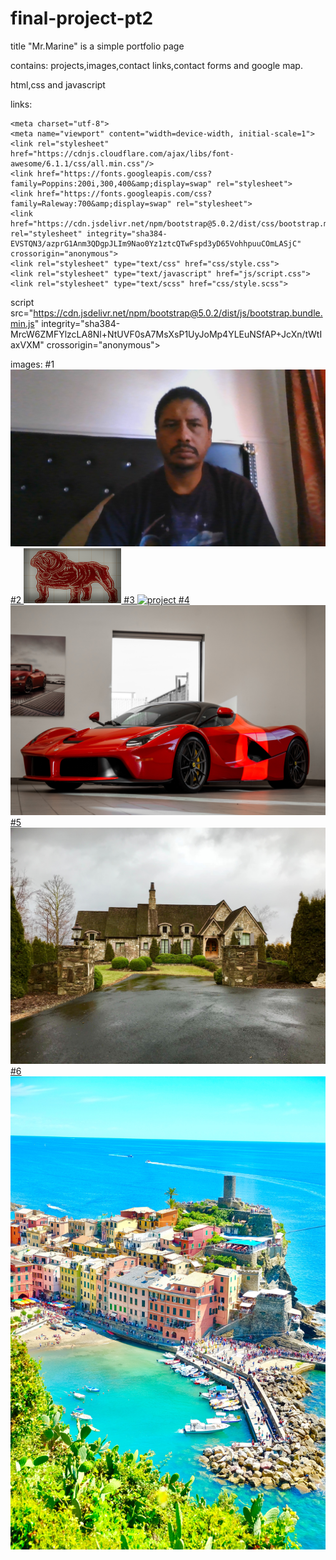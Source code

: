 # final-project-pt2
title "Mr.Marine"
is a simple portfolio page

contains: projects,images,contact links,contact forms and google map.

html,css and javascript

links:

    <meta charset="utf-8">
    <meta name="viewport" content="width=device-width, initial-scale=1">
    <link rel="stylesheet" href="https://cdnjs.cloudflare.com/ajax/libs/font-awesome/6.1.1/css/all.min.css"/>
    <link href="https://fonts.googleapis.com/css?family=Poppins:200i,300,400&amp;display=swap" rel="stylesheet">
    <link href="https://fonts.googleapis.com/css?family=Raleway:700&amp;display=swap" rel="stylesheet">
    <link href="https://cdn.jsdelivr.net/npm/bootstrap@5.0.2/dist/css/bootstrap.min.css" rel="stylesheet" integrity="sha384-EVSTQN3/azprG1Anm3QDgpJLIm9Nao0Yz1ztcQTwFspd3yD65VohhpuuCOmLASjC" crossorigin="anonymous">
    <link rel="stylesheet" type="text/css" href="css/style.css">
    <link rel="stylesheet" type="text/javascript" href="js/script.css">
    <link rel="stylesheet" type="text/scss" href="css/style.scss">

script src="https://cdn.jsdelivr.net/npm/bootstrap@5.0.2/dist/js/bootstrap.bundle.min.js" integrity="sha384-MrcW6ZMFYlzcLA8Nl+NtUVF0sA7MsXsP1UyJoMp4YLEuNSfAP+JcXn/tWtIaxVXM" crossorigin="anonymous"></script>

images:
#1
<a href="https://Mateenkawi.github.io/final-project">
  <img src="img/Mr.Marine.jpg" alt="project">
#2
  <a href="https://Mateenkawi.github.io/carousel-practice">
   <img src="img/Screenshot (2).png" alt="project">
#3
<a href="https://www.dogbreedinfo.com/dogsbreed/bulldogtypes.htm">
     <img src="img/photo-1508807226959-28bb47d71ab0.avif" alt="project">
#4
<a href="https://www.autocar.co.uk/car-news/best-cars/top-10-best-sports-cars">
    <img src="img/joshua-koblin-eqW1MPinEV4-unsplash.jpg" alt="project">
#5
   <a href="https://www.scmp.com/yp/discover/your-voice/opinion/article/3061261/how-would-you-describe-your-dream-house">
      <img src="img/melissa-mullin-ME4x8rGlR_o-unsplash.jpg" alt="project">
#6                       
 <a href="https://www.insider.com/everything-you-need-to-know-about-traveling-to-canary-islands-spain">
      <img src="img/andy-crone-yl4BeDe5x0c-unsplash.jpg" alt="project">
                      
                      